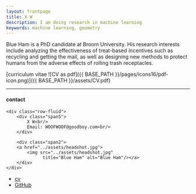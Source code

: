 ```yaml
---
layout: frontpage
title: X W
description: I am doing research in machine learning  
keywords: machine learning, geometry
---
```


Blue Ham is a PhD candidate at Broom University. His research interests include analyzing the effectiveness of treat-based incentives such as recycling and getting the mail, as well as designing new methods to protect humans from the adverse effects of rolling trash receptacles.

[curriculum vitae ![CV as pdf]({{ BASE_PATH }}/pages/icons16/pdf-icon.png)]({{ BASE_PATH }}/assets/CV.pdf)<br/>


---


<div class="container">
<h4><a name="contact"></a>contact</h4>

    <div class="row-fluid">
        <div class="span5">
            X W<br/>
            Email: WOOFWOOF@goodboy.com<br/>
        </div>

        <div class="span2">
        <a href="../assets/headshot.jpg">
            <img src="../assets/headshot.jpg"
                  title="Blue Ham" alt="Blue Ham"/></a>
        </div>
    </div>
</div>

<div class="navbar">
  <div class="navbar-inner">
      <ul class="nav">
          <li><a href="{{ BASE_PATH }}/assets/CV.pdf">cv</a></li>
          <li><a href="https://github.com/mbcarlos">GitHub</a></li>      
      </ul>
  </div>
</div>
